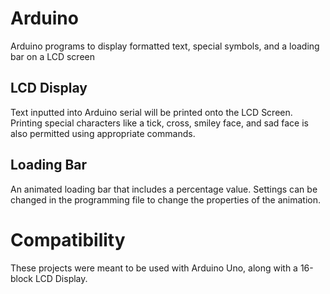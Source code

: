 # Arduino
Arduino programs to display formatted text, special symbols, and a loading bar on a LCD screen

## LCD Display

Text inputted into Arduino serial will be printed onto the LCD Screen.
Printing special characters like a tick, cross, smiley face, and sad face is also permitted using appropriate commands.

## Loading Bar

An animated loading bar that includes a percentage value. Settings can be changed in the programming file to change the properties of the animation.

# Compatibility

These projects were meant to be used with Arduino Uno, along with a 16-block LCD Display.
